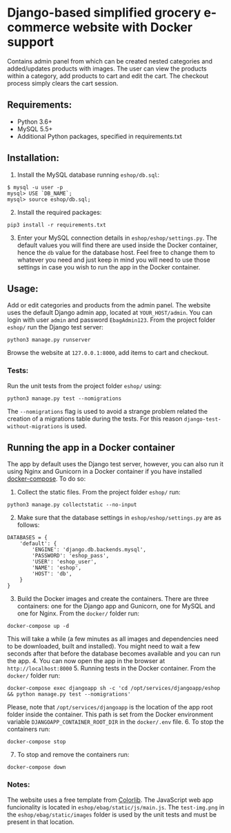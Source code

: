 # Django-based simplified grocery e-commerce website with Docker support

Contains admin panel from which can be created nested categories
and added/updates products with images. The user can view the 
products within a category, add products to cart and edit the cart.
The checkout process simply clears the cart session.

## Requirements:

* Python 3.6+
* MySQL 5.5+
* Additional Python packages, specified in requirements.txt 

## Installation:

1. Install the MySQL database running ```eshop/db.sql```:
```
$ mysql -u user -p
mysql> USE `DB_NAME`;
mysql> source eshop/db.sql;
```
2. Install the required packages:
```
pip3 install -r requirements.txt
```
3. Enter your MySQL connection details in ```eshop/eshop/settings.py```. The default values you will find there
are used inside the Docker container, hence the ```db``` value for the database host. Feel free to change them
to whatever you need and just keep in mind you will need to use those settings in case you wish to run the app in the 
Docker container.

## Usage:

Add or edit categories and products from the admin panel. The website
uses the default Django admin app, located at ```YOUR_HOST/admin```.
You can login with user ```admin``` and password ```EbagAdmin123```.
From the project folder ```eshop/``` run the Django test server:
```
python3 manage.py runserver
```
Browse the website at ```127.0.0.1:8000```, add items to cart and checkout.

### Tests:

Run the unit tests from the project folder ```eshop/``` using:
```
python3 manage.py test --nomigrations
```
The ```--nomigrations``` flag is used to avoid a strange problem related the creation of a migrations table
during the tests. For this reason ```django-test-without-migrations``` is used.

## Running the app in a Docker container

The app by default uses the Django test server, however, you can also run it using Nginx and Gunicorn
in a Docker container if you have installed [docker-compose](https://docs.docker.com/compose/install/). 
To do so:
1. Collect the static files. From the project folder ```eshop/``` run:
```
python3 manage.py collectstatic --no-input
```
2. Make sure that the database settings in ```eshop/eshop/settings.py``` are as follows:
```
DATABASES = {
    'default': {
        'ENGINE': 'django.db.backends.mysql',
        'PASSWORD': 'eshop_pass',
        'USER': 'eshop_user',
        'NAME': 'eshop',
        'HOST': 'db',
    }
}
``` 
3. Build the Docker images and create the containers. There are three containers: 
one for the Django app and Gunicorn, one for MySQL and one for Nginx.
From the ```docker/``` folder run:
```
docker-compose up -d
```
This will take a while (a few minutes as all images and dependencies need to be
downloaded, built and installed).
You might need to wait a few seconds after that before the database becomes available and you can run the app.
4. You can now open the app in the browser at ```http://localhost:8000```
5. Running tests in the Docker container. From the ```docker/``` folder run:
```
docker-compose exec djangoapp sh -c 'cd /opt/services/djangoapp/eshop && python manage.py test --nomigrations'
```
Please, note that ```/opt/services/djangoapp``` is the location of the app root folder inside the container.
This path is set from the Docker environment variable ```DJANGOAPP_CONTAINER_ROOT_DIR``` in the ```docker/.env``` file.
6. To stop the containers run:
```
docker-compose stop
```
7. To stop and remove the containers run:
```
docker-compose down
```

### Notes:

The website uses a free template from [Colorlib](https://colorlib.com/).
The JavaScript web app funcionality is located in ```eshop/ebag/static/js/main.js```.
The ```test-img.png``` in the ```eshop/ebag/static/images``` folder
is used by the unit tests and must be present in that location.

